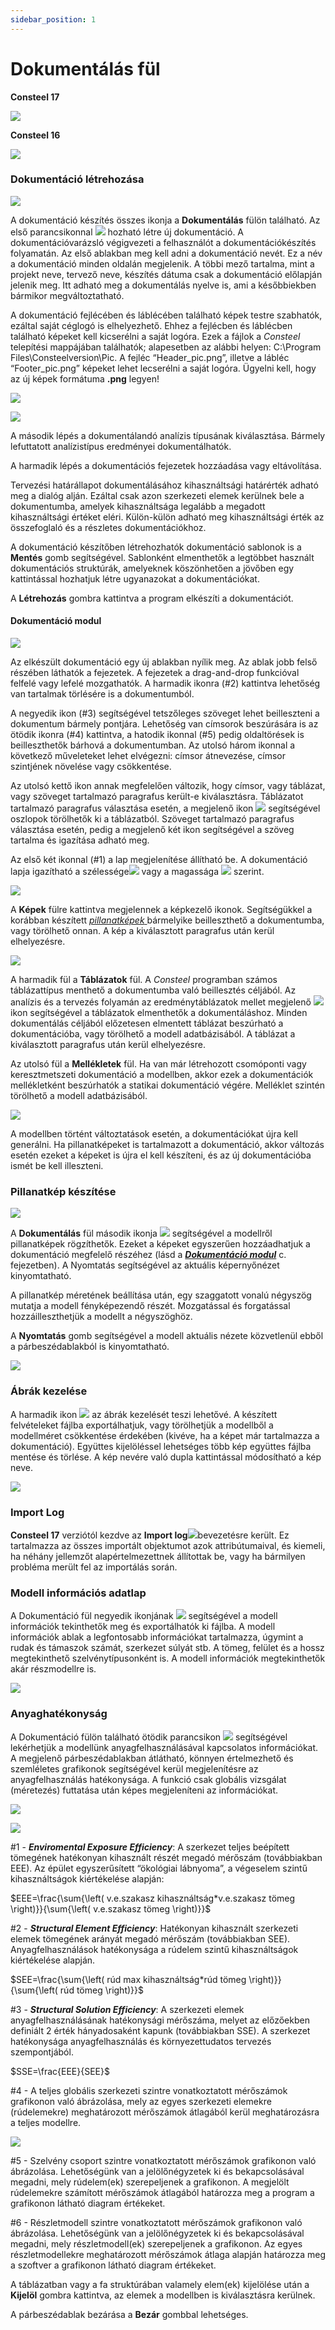 ```yaml
---
sidebar_position: 1
---
```

# Dokumentálás fül

<!-- wp:paragraph {"align":"center"} -->

**Consteel 17**

<!-- /wp:paragraph -->

<!-- wp:image {"align":"center","id":72015,"width":"170px","height":"auto","sizeSlug":"full","linkDestination":"none"} -->

![](./img/wp-content-uploads-2024-01-13.1-Document-tab-HU-CS17.png)

<!-- /wp:image -->

<!-- wp:paragraph {"align":"center"} -->

**Consteel 16**

<!-- /wp:paragraph -->

<!-- wp:paragraph -->

[](./img/wp-content-uploads-2022-06-tab_dokumentalas.png)

<!-- /wp:paragraph -->

<!-- wp:image {"align":"center","id":37946,"width":167,"height":50,"sizeSlug":"full","linkDestination":"media","className":"is-style-editorskit-rounded"} -->

[![](https://www.Consteelsoftware.com/wp-content/uploads/2022/06/tab_dokumentalas.png)](https://www.Consteelsoftware.com/wp-content/uploads/2022/06/tab_dokumentalas.png)

<!-- /wp:image -->

<!-- wp:heading {"level":3} -->

### Dokumentáció létrehozása

<!-- /wp:heading -->

<!-- wp:image {"align":"right","id":37938,"width":333,"height":249,"sizeSlug":"full","linkDestination":"media","className":"is-style-editorskit-rounded"} -->

[![](https://www.Consteelsoftware.com/wp-content/uploads/2022/06/dial_dokument_uj_1.png)](./img/wp-content-uploads-2022-06-dial_dokument_uj_1.png)

<!-- /wp:image -->

<!-- wp:paragraph {"align":"justify"} -->

A dokumentáció készítés összes ikonja a **Dokumentálás** fülön található. Az első parancsikonnal ![](./img/wp-content-uploads-2021-04-cmd_doc_new.png) hozható létre új dokumentáció. A dokumentációvarázsló végigvezeti a felhasználót a dokumentációkészítés folyamatán. Az első ablakban meg kell adni a dokumentáció nevét. Ez a név a dokumentáció minden oldalán megjelenik. A többi mező tartalma, mint a projekt neve, tervező neve, készítés dátuma csak a dokumentáció előlapján jelenik meg. Itt adható meg a dokumentálás nyelve is, ami a későbbiekben bármikor megváltoztatható.

<!-- /wp:paragraph -->

<!-- wp:paragraph -->

A dokumentáció fejlécében és láblécében található képek testre szabhatók, ezáltal saját céglogó is elhelyezhető. Ehhez a fejlécben és láblécben található képeket kell kicserélni a saját logóra. Ezek a fájlok a _Consteel_ telepítési mappájában találhatók; alapesetben az alábbi helyen: C:\\Program Files\\Consteelversion\\Pic. A fejléc “Header_pic.png”, illetve a lábléc “Footer_pic.png” képeket lehet lecserélni a saját logóra. Ügyelni kell, hogy az új képek formátuma **.png** legyen!

<!-- /wp:paragraph -->

<!-- wp:image {"align":"right","id":37922,"width":337,"height":563,"sizeSlug":"full","linkDestination":"media","className":"is-style-editorskit-rounded"} -->

[![](https://www.Consteelsoftware.com/wp-content/uploads/2022/06/dial_dokument_uj_3.png)](./img/wp-content-uploads-2022-06-dial_dokument_uj_3.png)

<!-- /wp:image -->

<!-- wp:image {"align":"right","id":37930,"width":198,"height":148,"sizeSlug":"full","linkDestination":"media","className":"is-style-editorskit-rounded"} -->

[![](https://www.Consteelsoftware.com/wp-content/uploads/2022/06/dial_dokument_uj_2.png)](./img/wp-content-uploads-2022-06-dial_dokument_uj_2.png)

<!-- /wp:image -->

<!-- wp:paragraph -->

A második lépés a dokumentálandó analízis típusának kiválasztása. Bármely lefuttatott analízistípus eredményei dokumentálhatók.

<!-- /wp:paragraph -->

<!-- wp:paragraph {"align":"justify"} -->

A harmadik lépés a dokumentációs fejezetek hozzáadása vagy eltávolítása.

<!-- /wp:paragraph -->

<!-- wp:paragraph {"align":"justify"} -->

Tervezési határállapot dokumentálásához kihasználtsági határérték adható meg a dialóg alján. Ezáltal csak azon szerkezeti elemek kerülnek bele a dokumentumba, amelyek kihasználtsága legalább a megadott kihasználtsági értéket eléri. Külön-külön adható meg kihasználtsági érték az összefoglaló és a részletes dokumentációkhoz.

<!-- /wp:paragraph -->

<!-- wp:paragraph {"align":"justify"} -->

A dokumentáció készítőben létrehozhatók dokumentáció sablonok is a **Mentés** gomb segítségével. Sablonként elmenthetők a legtöbbet használt dokumentációs struktúrák, amelyeknek köszönhetően a jövőben egy kattintással hozhatjuk létre ugyanazokat a dokumentációkat.

<!-- /wp:paragraph -->

<!-- wp:paragraph {"align":"justify"} -->

A **Létrehozás** gombra kattintva a program elkészíti a dokumentációt.

<!-- /wp:paragraph -->

<!-- wp:spacer -->

<!-- /wp:spacer -->

<!-- wp:heading {"level":4,"className":""} -->

#### Dokumentáció modul

<!-- /wp:heading -->

<!-- wp:image {"align":"right","id":37914,"width":313,"height":295,"sizeSlug":"full","linkDestination":"media","className":"is-style-editorskit-rounded"} -->

[![](https://www.Consteelsoftware.com/wp-content/uploads/2022/06/scr_dokument_szerkesztes_1.png)](./img/wp-content-uploads-2022-06-scr_dokument_szerkesztes_1.png)

<!-- /wp:image -->

<!-- wp:paragraph {"align":"justify"} -->

Az elkészült dokumentáció egy új ablakban nyílik meg. Az ablak jobb felső részében láthatók a fejezetek. A fejezetek a drag-and-drop funkcióval felfelé vagy lefelé mozgathatók. A harmadik ikonra (#2) kattintva lehetőség van tartalmak törlésére is a dokumentumból.

<!-- /wp:paragraph -->

<!-- wp:paragraph {"align":"justify"} -->

A negyedik ikon (#3) segítségével tetszőleges szöveget lehet beilleszteni a dokumentum bármely pontjára. Lehetőség van címsorok beszúrására is az ötödik ikonra (#4) kattintva, a hatodik ikonnal (#5) pedig oldaltörések is beilleszthetők bárhová a dokumentumban. Az utolsó három ikonnal a következő műveleteket lehet elvégezni: címsor átnevezése, címsor szintjének növelése vagy csökkentése.

<!-- /wp:paragraph -->

<!-- wp:paragraph {"align":"justify"} -->

Az utolsó kettő ikon annak megfelelően változik, hogy címsor, vagy táblázat, vagy szöveget tartalmazó paragrafus került-e kiválasztásra. Táblázatot tartalmazó paragrafus választása esetén, a megjelenő ikon ![](./img/wp-content-uploads-2021-04-14-2-1-1-delete-column-from-the-table.png) segítségével oszlopok törölhetők ki a táblázatból. Szöveget tartalmazó paragrafus választása esetén, pedig a megjelenő két ikon segítségével a szöveg tartalma és igazítása adható meg.

<!-- /wp:paragraph -->

<!-- wp:columns -->

<!-- wp:column -->

<!-- wp:paragraph -->

Az első két ikonnal (#1) a lap megjelenítése állítható be. A dokumentáció lapja igazítható a szélessége![](./img/wp-content-uploads-2021-04-14-1-width.png) vagy a magassága ![](./img/wp-content-uploads-2021-04-14-1-height.png) szerint.

<!-- /wp:paragraph -->

<!-- /wp:column -->

<!-- wp:column -->

<!-- wp:image {"align":"center","id":37906,"width":263,"height":313,"sizeSlug":"full","linkDestination":"media","className":"is-style-editorskit-rounded"} -->

[![](https://www.Consteelsoftware.com/wp-content/uploads/2022/06/scr_dokument_szerkesztes_2.png)](./img/wp-content-uploads-2022-06-scr_dokument_szerkesztes_2.png)

<!-- /wp:image -->

<!-- /wp:column -->

<!-- /wp:columns -->

<!-- wp:columns -->

<!-- wp:column -->

<!-- wp:paragraph {"align":"justify"} -->

A **Képek** fülre kattintva megjelennek a képkezelő ikonok. Segítségükkel a korábban készített [_pillanatképek_ ](../13_0_documentation-2/13_1_the-document-tab.md#pillanatkép-készítése)bármelyike beilleszthető a dokumentumba, vagy törölhető onnan. A kép a kiválasztott paragrafus után kerül elhelyezésre.

<!-- /wp:paragraph -->

<!-- /wp:column -->

<!-- wp:column -->

<!-- wp:image {"align":"center","id":37898,"sizeSlug":"full","linkDestination":"media","className":"is-style-editorskit-rounded"} -->

[![](https://www.Consteelsoftware.com/wp-content/uploads/2022/06/scr_dokument_szerkesztes_3_kepek.png)](./img/wp-content-uploads-2022-06-scr_dokument_szerkesztes_3_kepek.png)

<!-- /wp:image -->

<!-- /wp:column -->

<!-- /wp:columns -->

<!-- wp:paragraph -->

A harmadik fül a **Táblázatok** fül. A _Consteel_ programban számos táblázattípus menthető a dokumentumba való beillesztés céljából. Az analízis és a tervezés folyamán az eredménytáblázatok mellet megjelenő ![](./img/wp-content-uploads-2021-04-14-1-save.png) ikon segítségével a táblázatok elmenthetők a dokumentáláshoz. Minden dokumentálás céljából előzetesen elmentett táblázat beszúrható a dokumentációba, vagy törölhető a modell adatbázisából. A táblázat a kiválasztott paragrafus után kerül elhelyezésre.

<!-- /wp:paragraph -->

<!-- wp:paragraph -->

Az utolsó fül a **Mellékletek** fül. Ha van már létrehozott csomóponti vagy keresztmetszeti dokumentáció a modellben, akkor ezek a dokumentációk mellékletként beszúrhatók a statikai dokumentáció végére. Melléklet szintén törölhető a modell adatbázisából.

<!-- /wp:paragraph -->

<!-- wp:image {"align":"left","id":21420,"width":76,"height":81,"sizeSlug":"full","linkDestination":"none"} -->

![](./img/wp-content-uploads-2021-04-warning_croc.png)

<!-- /wp:image -->

<!-- wp:paragraph -->

A modellben történt változtatások esetén, a dokumentációkat újra kell generálni. Ha pillanatképeket is tartalmazott a dokumentáció, akkor változás esetén ezeket a képeket is újra el kell készíteni, és az új dokumentációba ismét be kell illeszteni.

<!-- /wp:paragraph -->

<!-- wp:spacer {"height":"25px"} -->

<!-- /wp:spacer -->

<!-- wp:heading {"level":3} -->

### Pillanatkép készítése

<!-- /wp:heading -->

<!-- wp:image {"align":"right","id":37890,"width":128,"height":221,"sizeSlug":"full","linkDestination":"media","className":"is-style-editorskit-rounded"} -->

[![](https://www.Consteelsoftware.com/wp-content/uploads/2022/06/scr_dokument_pillanatkep.png)](./img/wp-content-uploads-2022-06-scr_dokument_pillanatkep.png)

<!-- /wp:image -->

<!-- wp:paragraph -->

A **Dokumentálás** fül második ikonja ![](./img/wp-content-uploads-2021-04-cmd_doc_snap.png) segítségével a modellről pillanatképek rögzíthetők. Ezeket a képeket egyszerűen hozzáadhatjuk a dokumentáció megfelelő részéhez (lásd a **_[Dokumentáció modul](./13_1_the-document-tab.md#dokumentáció-modul)_** c. fejezetben). A Nyomtatás segítségével az aktuális képernyőnézet kinyomtatható.

<!-- /wp:paragraph -->

<!-- wp:paragraph -->

A pillanatkép méretének beállítása után, egy szaggatott vonalú négyszög mutatja a modell fényképezendő részét. Mozgatással és forgatással hozzáilleszthetjük a modellt a négyszöghöz.

<!-- /wp:paragraph -->

<!-- wp:paragraph -->

A **Nyomtatás** gomb segítségével a modell aktuális nézete közvetlenül ebből a párbeszédablakból is kinyomtatható.

<!-- /wp:paragraph -->

<!-- wp:image {"align":"center","id":37882,"width":768,"height":408,"sizeSlug":"large","linkDestination":"media","className":"is-style-editorskit-rounded"} -->

[![](./img/wp-content-uploads-2022-06-scr_dokument_pillanatkep_2-1024x544.png)](https://Consteelsoftware.com/wp-content/uploads/2022/06/scr_dokument_pillanatkep_2.png)

<!-- /wp:image -->

<!-- wp:heading {"level":3} -->

### Ábrák kezelése

<!-- /wp:heading -->

<!-- wp:columns -->

<!-- wp:column -->

<!-- wp:paragraph {"align":"justify"} -->

A harmadik ikon ![](./img/wp-content-uploads-2021-04-14-1-snapshot-manager.png) az ábrák kezelését teszi lehetővé. A készített felvételeket fájlba exportálhatjuk, vagy törölhetjük a modellből a modellméret csökkentése érdekében (kivéve, ha a képet már tartalmazza a dokumentáció). Együttes kijelöléssel lehetséges több kép együttes fájlba mentése és törlése. A kép nevére való dupla kattintással módosítható a kép neve.

<!-- /wp:paragraph -->

<!-- /wp:column -->

<!-- wp:column -->

<!-- wp:image {"align":"center","id":37874,"sizeSlug":"large","linkDestination":"media","className":"is-style-editorskit-rounded"} -->

[![](./img/wp-content-uploads-2022-06-dial_dokument_kepkezelo-1024x549.png)](https://Consteelsoftware.com/wp-content/uploads/2022/06/dial_dokument_kepkezelo.png)

<!-- /wp:image -->

<!-- /wp:column -->

<!-- /wp:columns -->

<!-- wp:heading {"level":3} -->

### **Import Log**

<!-- /wp:heading -->

<!-- wp:paragraph -->

**Consteel 17** verziótól kezdve az **Import log**![](./img/wp-content-uploads-2021-04-13.1-Document-tab-CS17-Import-log.png)bevezetésre került. Ez tartalmazza az összes importált objektumot azok attribútumaival, és kiemeli, ha néhány jellemzőt alapértelmezettnek állítottak be, vagy ha bármilyen probléma merült fel az importálás során.

<!-- /wp:paragraph -->

<!-- wp:heading {"level":3} -->

### Modell információs adatlap

<!-- /wp:heading -->

<!-- wp:columns -->

<!-- wp:column -->

<!-- wp:paragraph {"align":"justify"} -->

A Dokumentáció fül negyedik ikonjának ![](./img/wp-content-uploads-2021-04-cmd_modelinfo.png) segítségével a modell információk tekinthetők meg és exportálhatók ki fájlba. A modell információk ablak a legfontosabb információkat tartalmazza, úgymint a rudak és támaszok számát, szerkezet súlyát stb. A tömeg, felület és a hossz megtekinthető szelvénytípusonként is. A modell információk megtekinthetők akár részmodellre is.

<!-- /wp:paragraph -->

<!-- /wp:column -->

<!-- wp:column -->

<!-- wp:image {"align":"center","id":37866,"width":491,"height":476,"sizeSlug":"full","linkDestination":"media","className":"is-style-editorskit-rounded"} -->

[![](https://www.Consteelsoftware.com/wp-content/uploads/2022/06/dial_dokument_modell_informacio.png)](./img/wp-content-uploads-2022-06-dial_dokument_modell_informacio.png)

<!-- /wp:image -->

<!-- /wp:column -->

<!-- /wp:columns -->

<!-- wp:heading {"level":3} -->

### Anyaghatékonyság

<!-- /wp:heading -->

<!-- wp:paragraph -->

A Dokumentáció fülön található ötödik parancsikon ![](./img/wp-content-uploads-2022-06-ico_material_efficiency.png) segítségével lekérhetjük a modellünk anyagfelhasználásával kapcsolatos információkat. A megjelenő párbeszédablakban átlátható, könnyen értelmezhető és szemléletes grafikonok segítségével kerül megjelenítésre az anyagfelhasználás hatékonysága. A funkció csak globális vizsgálat (méretezés) futtatása után képes megjeleníteni az információkat.

<!-- /wp:paragraph -->

<!-- wp:image {"id":38048,"width":"768px","height":"395px","sizeSlug":"large","linkDestination":"media","className":"is-style-editorskit-rounded"} -->

[![](./img/wp-content-uploads-2022-06-dial_dokument_anyaghatekonysag_1-1-1024x527.png)](https://Consteelsoftware.com/wp-content/uploads/2022/06/dial_dokument_anyaghatekonysag_1-1.png)

<!-- /wp:image -->

<!-- wp:image {"align":"right","id":38047,"width":187,"height":344,"sizeSlug":"full","linkDestination":"none","className":"is-style-editorskit-rounded"} -->

![](./img/wp-content-uploads-2022-06-dial_dokument_anyaghatekonysag_2-1.png)

<!-- /wp:image -->

<!-- wp:paragraph -->

\#1 - **_Enviromental Exposure Efficiency_**: A szerkezet teljes beépített tömegének hatékonyan kihasznált részét megadó mérőszám (továbbiakban EEE). Az épület egyszerűsített “ökológiai lábnyoma”, a végeselem szintű kihasználtságok kiértékelése alapján:

<!-- /wp:paragraph -->

<!-- wp:paragraph -->

$EEE=\frac{\sum{\left( v.e.szakasz kihasználtság*v.e.szakasz tömeg \right)}}{\sum{\left( v.e.szakasz tömeg \right)}}$

<!-- /wp:paragraph -->

<!-- wp:paragraph -->

\#2 - **_Structural Element Efficiency_**: Hatékonyan kihasznált szerkezeti elemek tömegének arányát megadó mérőszám (továbbiakban SEE). Anyagfelhasználások hatékonysága a rúdelem szintű kihasználtságok kiértékelése alapján.

<!-- /wp:paragraph -->

<!-- wp:paragraph -->

$SEE=\frac{\sum{\left( rúd max kihasználtság*rúd tömeg \right)}}{\sum{\left( rúd tömeg \right)}}$

<!-- /wp:paragraph -->

<!-- wp:paragraph -->

\#3 - **_Structural Solution Efficiency_**: A szerkezeti elemek anyagfelhasználásának hatékonysági mérőszáma, melyet az előzőekben definiált 2 érték hányadosaként kapunk (továbbiakban SSE). A szerkezet hatékonysága anyagfelhasználás és környezettudatos tervezés szempontjából.

<!-- /wp:paragraph -->

<!-- wp:paragraph -->

$SSE=\frac{EEE}{SEE}$

<!-- /wp:paragraph -->

<!-- wp:paragraph -->

\#4 - A teljes globális szerkezeti szintre vonatkoztatott mérőszámok grafikonon való ábrázolása, mely az egyes szerkezeti elemekre (rúdelemekre) meghatározott mérőszámok átlagából kerül meghatározásra a teljes modellre.

<!-- /wp:paragraph -->

<!-- wp:image {"align":"right","id":38046,"width":189,"height":368,"sizeSlug":"full","linkDestination":"none","className":"is-style-editorskit-rounded"} -->

![](./img/wp-content-uploads-2022-06-dial_dokument_anyaghatekonysag_3-1.png)

<!-- /wp:image -->

<!-- wp:paragraph -->

\#5 - Szelvény csoport szintre vonatkoztatott mérőszámok grafikonon való ábrázolása. Lehetőségünk van a jelölőnégyzetek ki és bekapcsolásával megadni, mely rúdelem(ek) szerepeljenek a grafikonon. A megjelölt rúdelemekre számított mérőszámok átlagából határozza meg a program a grafikonon látható diagram értékeket.

<!-- /wp:paragraph -->

<!-- wp:paragraph -->

\#6 - Részletmodell szintre vonatkoztatott mérőszámok grafikonon való ábrázolása. Lehetőségünk van a jelölőnégyzetek ki és bekapcsolásával megadni, mely részletmodell(ek) szerepeljenek a grafikonon. Az egyes részletmodellekre meghatározott mérőszámok átlaga alapján határozza meg a szoftver a grafikonon látható diagram értékeket.

<!-- /wp:paragraph -->

<!-- wp:paragraph -->

A táblázatban vagy a fa struktúrában valamely elem(ek) kijelölése után a **Kijelöl** gombra kattintva, az elemek a modellben is kiválasztásra kerülnek.

<!-- /wp:paragraph -->

<!-- wp:paragraph -->

A párbeszédablak bezárása a **Bezár** gombbal lehetséges.

<!-- /wp:paragraph -->
